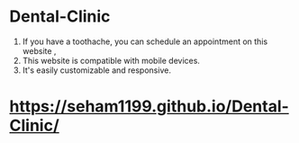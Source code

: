 # Dental-Clinic
1. If you have a toothache, you can schedule an appointment on this website ,
2. This website is compatible with mobile devices. 
3. It's easily customizable and responsive.

# https://seham1199.github.io/Dental-Clinic/
